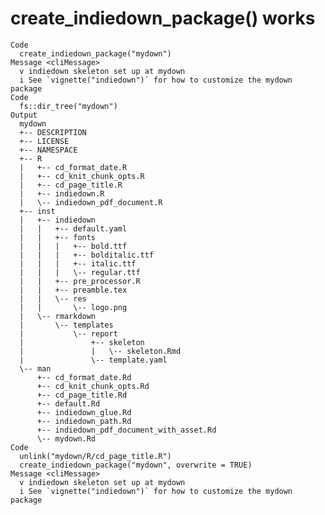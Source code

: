 # create_indiedown_package() works

    Code
      create_indiedown_package("mydown")
    Message <cliMessage>
      v indiedown skeleton set up at mydown
      i See `vignette("indiedown")` for how to customize the mydown package
    Code
      fs::dir_tree("mydown")
    Output
      mydown
      +-- DESCRIPTION
      +-- LICENSE
      +-- NAMESPACE
      +-- R
      |   +-- cd_format_date.R
      |   +-- cd_knit_chunk_opts.R
      |   +-- cd_page_title.R
      |   +-- indiedown.R
      |   \-- indiedown_pdf_document.R
      +-- inst
      |   +-- indiedown
      |   |   +-- default.yaml
      |   |   +-- fonts
      |   |   |   +-- bold.ttf
      |   |   |   +-- bolditalic.ttf
      |   |   |   +-- italic.ttf
      |   |   |   \-- regular.ttf
      |   |   +-- pre_processor.R
      |   |   +-- preamble.tex
      |   |   \-- res
      |   |       \-- logo.png
      |   \-- rmarkdown
      |       \-- templates
      |           \-- report
      |               +-- skeleton
      |               |   \-- skeleton.Rmd
      |               \-- template.yaml
      \-- man
          +-- cd_format_date.Rd
          +-- cd_knit_chunk_opts.Rd
          +-- cd_page_title.Rd
          +-- default.Rd
          +-- indiedown_glue.Rd
          +-- indiedown_path.Rd
          +-- indiedown_pdf_document_with_asset.Rd
          \-- mydown.Rd
    Code
      unlink("mydown/R/cd_page_title.R")
      create_indiedown_package("mydown", overwrite = TRUE)
    Message <cliMessage>
      v indiedown skeleton set up at mydown
      i See `vignette("indiedown")` for how to customize the mydown package

